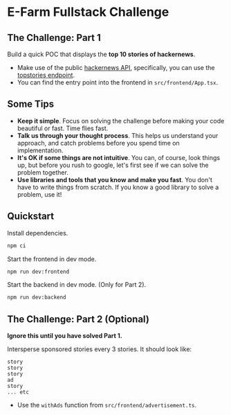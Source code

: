 # E-Farm Fullstack Challenge

## The Challenge: Part 1

Build a quick POC that displays the **top 10 stories of hackernews**.

- Make use of the public [hackernews API](https://github.com/HackerNews/API),
  specifically, you can use the [topstories endpoint](https://hacker-news.firebaseio.com/v0/topstories.json?print=pretty).
- You can find the entry point into the frontend in `src/frontend/App.tsx`.

## Some Tips

- **Keep it simple**. Focus on solving the challenge before making your code
  beautiful or fast. Time flies fast.
- **Talk us through your thought process**. This helps us understand your
  approach, and catch problems before you spend time on implementation.
- **It's OK if some things are not intuitive**. You can, of course, look things up, but
  before you rush to google, let's first see if we can solve the problem together.
- **Use libraries and tools that you know and make you fast**. You don't have
  to write things from scratch. If you know a good library to solve a problem,
  use it!

## Quickstart

Install dependencies.

```bash
npm ci
```

Start the frontend in dev mode.

```bash
npm run dev:frontend
```

Start the backend in dev mode. (Only for Part 2).

```bash
npm run dev:backend
```

## The Challenge: Part 2 (Optional)

**Ignore this until you have solved Part 1.**

Intersperse sponsored stories every 3 stories. It should look like:

```
story
story
story
ad
story
... etc
```

- Use the `withAds` function from `src/frontend/advertisement.ts`.
